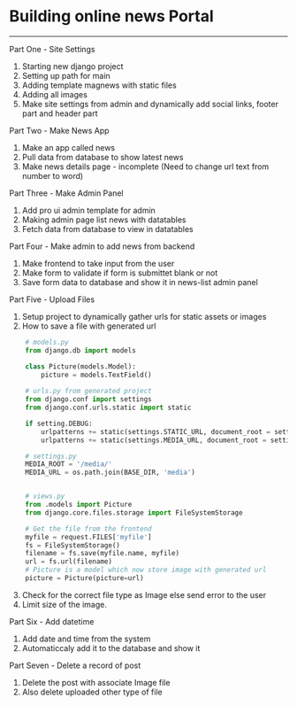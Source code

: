 # Building online news Portal

---

Part One - Site Settings
1. Starting new django project
2. Setting up path for main
3. Adding template magnews with static files
4. Adding all images
5. Make site settings from admin and dynamically add social links, footer part and header part

Part Two - Make News App
1. Make an app called news
2. Pull data from database to show latest news
3. Make news details page - incomplete (Need to change url text from number to word)

Part Three - Make Admin Panel
1. Add pro ui admin template for admin
2. Making admin page list news with datatables
3. Fetch data from database to view in datatables

Part Four - Make admin to add news from backend
1. Make frontend to take input from the user
2. Make form to validate if form is submittet blank or not
3. Save form data to database and show it in news-list admin panel

Part Five - Upload Files
1. Setup project to dynamically gather urls for static assets or images
2. How to save a file with generated url 
```py
    # models.py
    from django.db import models

    class Picture(models.Model):
        picture = models.TextField()
     
    # urls.py from generated project
    from django.conf import settings
    from django.conf.urls.static import static

    if setting.DEBUG:
        urlpatterns += static(settings.STATIC_URL, document_root = settings.STATIC_ROOT)
        urlpatterns += static(settings.MEDIA_URL, document_root = settings.MEDIA_ROOT)

    # settings.py
    MEDIA_ROOT = '/media/'
    MEDIA_URL = os.path.join(BASE_DIR, 'media')


    # views.py 
    from .models import Picture
    from django.core.files.storage import FileSystemStorage

    # Get the file from the frontend
    myfile = request.FILES['myfile']
    fs = FileSystemStorage()
    filename = fs.save(myfile.name, myfile)
    url = fs.url(filename)
    # Picture is a model which now store image with generated url
    picture = Picture(picture=url)
```
3. Check for the correct file type as Image else send error to the user
4. Limit size of the image.

Part Six - Add datetime
1. Add date and time from the system
2. Automaticcaly add it to the database and show it

Part Seven - Delete a record of post 
1. Delete the post with associate Image file
2. Also delete uploaded other type of file


